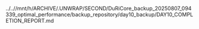 ../..//mnt/h/ARCHIVE/.UNWRAP/SECOND/DuRiCore_backup_20250807_094339_optimal_performance/backup_repository/day10_backup/DAY10_COMPLETION_REPORT.md